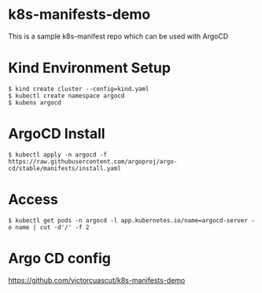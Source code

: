 # k8s-manifests-demo

This is a sample k8s-manifest repo which can be used with ArgoCD

# Kind Environment Setup
```
$ kind create cluster --config=kind.yaml
$ kubectl create namespace argocd
$ kubens argocd
```

# ArgoCD Install
```
$ kubectl apply -n argocd -f https://raw.githubusercontent.com/argoproj/argo-cd/stable/manifests/install.yaml
```

# Access
 ```
 $ kubectl get pods -n argocd -l app.kubernetes.io/name=argocd-server -o name | cut -d'/' -f 2
 ```

# Argo CD config
https://github.com/victorcuascut/k8s-manifests-demo